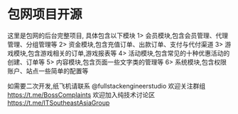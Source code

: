 # 包网项目开源
这里是包网的后台完整项目, 具体包含以下模块
1> 会员模块,包含会员管理、代理管理、分组管理等
2> 资金模块,包含充值订单、出款订单、支付与代付渠道
3> 游戏模块,包含游戏相关的订单,游戏报表等
4> 活动模块,包含常见的十种优惠活动的创建、订单等
5> 内容模块,包含页面一些文字类的管理等
6> 系统模块,包含权限账户、站点一些简单的配置等

如需要二次开发,纸飞机请联系 @fullstackengineerstudio
欢迎关注群组 https://t.me/BossComplaints
欢迎加入纯技术讨论区 https://t.me/ITSoutheastAsiaGroup
